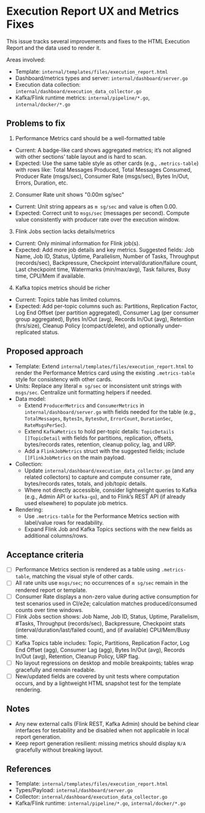 # Execution Report UX and Metrics Fixes

This issue tracks several improvements and fixes to the HTML Execution Report and the data used to render it.

Areas involved:
- Template: `internal/templates/files/execution_report.html`
- Dashboard/metrics types and server: `internal/dashboard/server.go`
- Execution data collection: `internal/dashboard/execution_data_collector.go`
- Kafka/Flink runtime metrics: `internal/pipeline/*.go`, `internal/docker/*.go`

## Problems to fix

1) Performance Metrics card should be a well-formatted table
- Current: A badge-like card shows aggregated metrics; it’s not aligned with other sections’ table layout and is hard to scan.
- Expected: Use the same table style as other cards (e.g., `.metrics-table`) with rows like: Total Messages Produced, Total Messages Consumed, Producer Rate (msgs/sec), Consumer Rate (msgs/sec), Bytes In/Out, Errors, Duration, etc.

2) Consumer Rate unit shows "0.00m sg/sec"
- Current: Unit string appears as `m sg/sec` and value is often 0.00.
- Expected: Correct unit to `msgs/sec` (messages per second). Compute value consistently with producer rate over the execution window.

3) Flink Jobs section lacks details/metrics
- Current: Only minimal information for Flink job(s).
- Expected: Add more job details and key metrics. Suggested fields: Job Name, Job ID, Status, Uptime, Parallelism, Number of Tasks, Throughput (records/sec), Backpressure, Checkpoint interval/duration/failure count, Last checkpoint time, Watermarks (min/max/avg), Task failures, Busy time, CPU/Mem if available.

4) Kafka topics metrics should be richer
- Current: Topics table has limited columns.
- Expected: Add per-topic columns such as: Partitions, Replication Factor, Log End Offset (per partition aggregated), Consumer Lag (per consumer group aggregated), Bytes In/Out (avg), Records In/Out (avg), Retention (hrs/size), Cleanup Policy (compact/delete), and optionally under-replicated status.

## Proposed approach

- Template: Extend `internal/templates/files/execution_report.html` to render the Performance Metrics card using the existing `.metrics-table` style for consistency with other cards.
- Units: Replace any literal `m sg/sec` or inconsistent unit strings with `msgs/sec`. Centralize unit formatting helpers if needed.
- Data model:
  - Extend `ProducerMetrics` and `ConsumerMetrics` in `internal/dashboard/server.go` with fields needed for the table (e.g., `TotalMessages`, `BytesIn`, `BytesOut`, `ErrorCount`, `DurationSec`, `RateMsgsPerSec`).
  - Extend `KafkaMetrics` to hold per-topic details: `TopicDetails []TopicDetail` with fields for partitions, replication, offsets, bytes/records rates, retention, cleanup policy, lag, and URP.
  - Add a `FlinkJobMetrics` struct with the suggested fields; include `[]FlinkJobMetrics` on the main payload.
- Collection:
  - Update `internal/dashboard/execution_data_collector.go` (and any related collectors) to capture and compute consumer rate, bytes/records rates, totals, and job/topic details.
  - Where not directly accessible, consider lightweight queries to Kafka (e.g., Admin API or `kafka-go`), and to Flink’s REST API (if already used elsewhere) to populate job metrics.
- Rendering:
  - Use `.metrics-table` for the Performance Metrics section with label/value rows for readability.
  - Expand Flink Job and Kafka Topics sections with the new fields as additional columns/rows.

## Acceptance criteria

- [ ] Performance Metrics section is rendered as a table using `.metrics-table`, matching the visual style of other cards.
- [ ] All rate units use `msgs/sec`; no occurrences of `m sg/sec` remain in the rendered report or template.
- [ ] Consumer Rate displays a non-zero value during active consumption for test scenarios used in CI/e2e; calculation matches produced/consumed counts over time windows.
- [ ] Flink Jobs section shows: Job Name, Job ID, Status, Uptime, Parallelism, #Tasks, Throughput (records/sec), Backpressure, Checkpoint stats (interval/duration/last/failed count), and (if available) CPU/Mem/Busy time.
- [ ] Kafka Topics table includes: Topic, Partitions, Replication Factor, Log End Offset (agg), Consumer Lag (agg), Bytes In/Out (avg), Records In/Out (avg), Retention, Cleanup Policy, URP flag.
- [ ] No layout regressions on desktop and mobile breakpoints; tables wrap gracefully and remain readable.
- [ ] New/updated fields are covered by unit tests where computation occurs, and by a lightweight HTML snapshot test for the template rendering.

## Notes

- Any new external calls (Flink REST, Kafka Admin) should be behind clear interfaces for testability and be disabled when not applicable in local report generation.
- Keep report generation resilient: missing metrics should display `N/A` gracefully without breaking layout.

## References
- Template: `internal/templates/files/execution_report.html`
- Types/Payload: `internal/dashboard/server.go`
- Collector: `internal/dashboard/execution_data_collector.go`
- Kafka/Flink runtime: `internal/pipeline/*.go`, `internal/docker/*.go`
